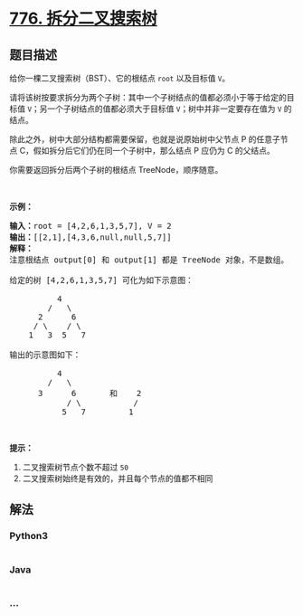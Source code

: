 # [776. 拆分二叉搜索树](https://leetcode-cn.com/problems/split-bst)



## 题目描述

<!-- 这里写题目描述 -->

<p>给你一棵二叉搜索树（BST）、它的根结点 <code>root</code> 以及目标值 <code>V</code>。</p>

<p>请将该树按要求拆分为两个子树：其中一个子树结点的值都必须小于等于给定的目标值 <code>V</code>；另一个子树结点的值都必须大于目标值 <code>V</code>；树中并非一定要存在值为 <code>V</code> 的结点。</p>

<p>除此之外，树中大部分结构都需要保留，也就是说原始树中父节点 P 的任意子节点 C，假如拆分后它们仍在同一个子树中，那么结点 P 应仍为 C 的父结点。</p>

<p>你需要返回拆分后两个子树的根结点 TreeNode，顺序随意。</p>

<p> </p>

<p><strong>示例：</strong></p>

<pre>
<strong>输入：</strong>root = [4,2,6,1,3,5,7], V = 2
<strong>输出：</strong>[[2,1],[4,3,6,null,null,5,7]]
<strong>解释：
</strong>注意根结点 output[0] 和 output[1] 都是 TreeNode 对象，不是数组。

给定的树 [4,2,6,1,3,5,7] 可化为如下示意图：

          4
        /   \
      2      6
     / \    / \
    1   3  5   7

输出的示意图如下：

          4
        /   \
      3      6       和    2
            / \           /
           5   7         1</pre>

<p> </p>

<p><strong>提示：</strong></p>

<ol>
	<li>二叉搜索树节点个数不超过 <code>50</code> </li>
	<li>二叉搜索树始终是有效的，并且每个节点的值都不相同</li>
</ol>


## 解法

<!-- 这里可写通用的实现逻辑 -->

<!-- tabs:start -->

### **Python3**

<!-- 这里可写当前语言的特殊实现逻辑 -->

```python

```

### **Java**

<!-- 这里可写当前语言的特殊实现逻辑 -->

```java

```

### **...**

```

```

<!-- tabs:end -->
